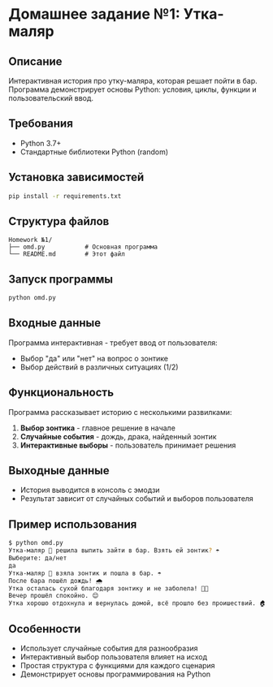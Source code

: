 # Домашнее задание №1: Утка-маляр

## Описание
Интерактивная история про утку-маляра, которая решает пойти в бар. Программа демонстрирует основы Python: условия, циклы, функции и пользовательский ввод.

## Требования
- Python 3.7+
- Стандартные библиотеки Python (random)

## Установка зависимостей
```bash
pip install -r requirements.txt
```

## Структура файлов
```
Homework №1/
├── omd.py           # Основная программа
└── README.md        # Этот файл
```

## Запуск программы
```bash
python omd.py
```

## Входные данные
Программа интерактивная - требует ввод от пользователя:
- Выбор "да" или "нет" на вопрос о зонтике
- Выбор действий в различных ситуациях (1/2)

## Функциональность
Программа рассказывает историю с несколькими развилками:
1. **Выбор зонтика** - главное решение в начале
2. **Случайные события** - дождь, драка, найденный зонтик
3. **Интерактивные выборы** - пользователь принимает решения

## Выходные данные
- История выводится в консоль с эмодзи
- Результат зависит от случайных событий и выборов пользователя

## Пример использования
```bash
$ python omd.py
Утка-маляр 🦆 решила выпить зайти в бар. Взять ей зонтик? ☂️
Выберите: да/нет
да
Утка-маляр 🦆 взяла зонтик и пошла в бар. ☂️
После бара пошёл дождь! 🌧️
Утка осталась сухой благодаря зонтику и не заболела! 🦆✅
Вечер прошёл спокойно. 😌
Утка хорошо отдохнула и вернулась домой, всё прошло без проишествий. 🏠
```

## Особенности
- Использует случайные события для разнообразия
- Интерактивный выбор пользователя влияет на исход
- Простая структура с функциями для каждого сценария
- Демонстрирует основы программирования на Python
